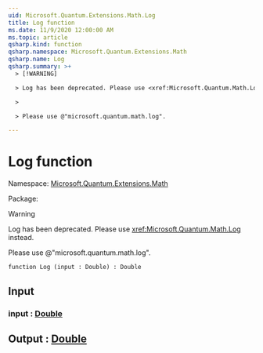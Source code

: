 ```yaml
---
uid: Microsoft.Quantum.Extensions.Math.Log
title: Log function
ms.date: 11/9/2020 12:00:00 AM
ms.topic: article
qsharp.kind: function
qsharp.namespace: Microsoft.Quantum.Extensions.Math
qsharp.name: Log
qsharp.summary: >+
  > [!WARNING]

  > Log has been deprecated. Please use <xref:Microsoft.Quantum.Math.Log> instead.

  >

  > Please use @"microsoft.quantum.math.log".

---
```


# Log function

Namespace: [Microsoft.Quantum.Extensions.Math](xref:Microsoft.Quantum.Extensions.Math)

Package: [](https://nuget.org/packages/)


> [!WARNING]
> Log has been deprecated. Please use <xref:Microsoft.Quantum.Math.Log> instead.
>
> Please use @"microsoft.quantum.math.log".



```qsharp
function Log (input : Double) : Double
```


## Input

### input : [Double](xref:microsoft.quantum.lang-ref.double)





## Output : [Double](xref:microsoft.quantum.lang-ref.double)

